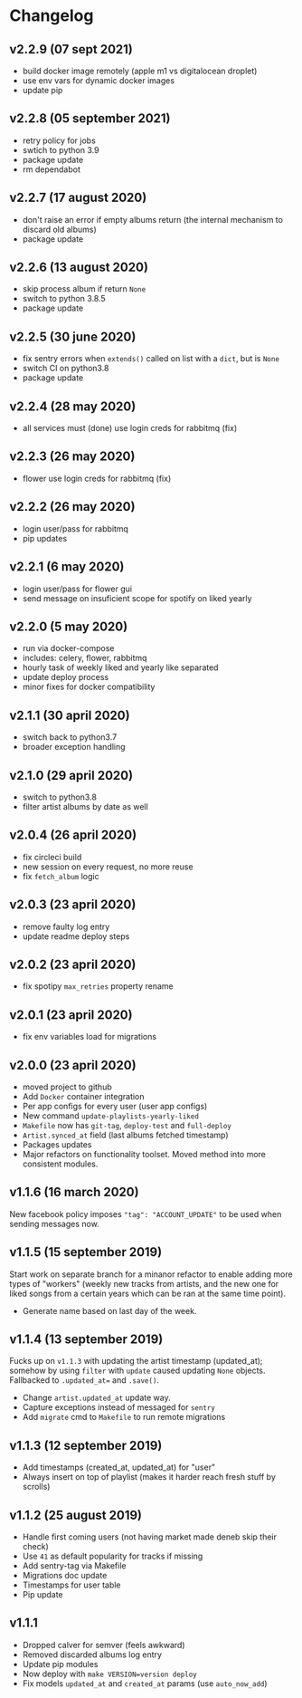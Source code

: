 # Changelog

## v2.2.9 (07 sept 2021)

- build docker image remotely (apple m1 vs digitalocean droplet)
- use env vars for dynamic docker images
- update pip

## v2.2.8 (05 september 2021)

- retry policy for jobs
- swtich to python 3.9
- package update
- rm dependabot

## v2.2.7 (17 august 2020)

- don't raise an error if empty albums return (the internal mechanism to discard old albums)
- package update

## v2.2.6 (13 august 2020)

- skip process album if return `None`
- switch to python 3.8.5
- package update

## v2.2.5 (30 june 2020)

- fix sentry errors when `extends()` called on list with a `dict`, but is `None`
- switch CI on python3.8
- package update

## v2.2.4 (28 may 2020)

- all services must (done) use login creds for rabbitmq (fix)

## v2.2.3 (26 may 2020)

- flower use login creds for rabbitmq (fix)

## v2.2.2 (26 may 2020)

- login user/pass for rabbitmq
- pip updates

## v2.2.1 (6 may 2020)

- login user/pass for flower gui
- send message on insuficient scope for spotify on liked yearly

## v2.2.0 (5 may 2020)

- run via docker-compose
- includes: celery, flower, rabbitmq
- hourly task of weekly liked and yearly like separated
- update deploy process
- minor fixes for docker compatibility

## v2.1.1 (30 april 2020)

- switch back to python3.7
- broader exception handling

## v2.1.0 (29 april 2020)

- switch to python3.8
- filter artist albums by date as well

## v2.0.4 (26 april 2020)

- fix circleci build
- new session on every request, no more reuse
- fix `fetch_album` logic

## v2.0.3 (23 april 2020)

- remove faulty log entry
- update readme deploy steps

## v2.0.2 (23 april 2020)

- fix spotipy `max_retries` property rename

## v2.0.1 (23 april 2020)

- fix env variables load for migrations

## v2.0.0 (23 april 2020)

- moved project to github
- Add `Docker` container integration
- Per app configs for every user (user app configs)
- New command `update-playlists-yearly-liked`
- `Makefile` now has `git-tag`, `deploy-test` and `full-deploy`
- `Artist.synced_at` field (last albums fetched timestamp)
- Packages updates
- Major refactors on functionality toolset. Moved method into more consistent modules.

## v1.1.6 (16 march 2020)

New facebook policy imposes `"tag": "ACCOUNT_UPDATE"` to be used when sending messages now.

## v1.1.5 (15 september 2019)

Start work on separate branch for a minanor refactor to enable adding more types
of "workers" (weekly new tracks from artists, and the new one for liked songs from a certain years which can be ran at the same time point).

- Generate name based on last day of the week.

## v1.1.4 (13 september 2019)

Fucks up on `v1.1.3` with updating the artist timestamp (updated_at); somehow by using `filter` with `update` caused updating `None` objects. Fallbacked to `.updated_at=` and `.save()`.

- Change `artist.updated_at` update way.
- Capture exceptions instead of messaged for `sentry`
- Add `migrate` cmd to `Makefile` to run remote migrations

## v1.1.3 (12 september 2019)

- Add timestamps (created_at, updated_at) for "user"
- Always insert on top of playlist (makes it harder reach fresh stuff by scrolls)

## v1.1.2 (25 august 2019)

- Handle first coming users (not having market made deneb skip their check)
- Use `41` as default popularity for tracks if missing
- Add sentry-tag via Makefile
- Migrations doc update
- Timestamps for user table
- Pip update

## v1.1.1

- Dropped calver for semver (feels awkward)
- Removed discarded albums log entry
- Update pip modules
- Now deploy with `make VERSION=version deploy`
- Fix models `updated_at` and `created_at` params (use `auto_now_add`)
